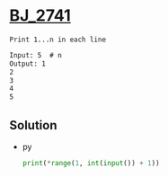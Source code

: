 # [BJ_2741](https://acmicpc.net/problem/2741)

```en
Print 1...n in each line
```

```txt
Input: 5  # n
Output: 1
2
3
4
5
```

## Solution

* py

  ```py
  print(*range(1, int(input()) + 1))
  ```
